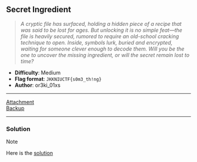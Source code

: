 ## Secret Ingredient
> *A cryptic file has surfaced, holding a hidden piece of a recipe that was said to be lost for ages. But unlocking it is no simple feat—the file is heavily secured, rumored to require an old-school cracking technique to open. Inside, symbols lurk, buried and encrypted, waiting for someone clever enough to decode them. Will you be the one to uncover the missing ingredient, or will the secret remain lost to time?*

- **Difficulty**: Medium
- **Flag format**: `JKKNIUCTF{s0m3_th!ng}`
- **Author**: or3ki_01xs
---
[Attachment](https://drive.google.com/file/d/1xsDU1umejsugYuhi8r6wUxSseX_wA9hC/view?usp=sharing) <br>
[Backup](Secret_ingredient)

---
### Solution
> [!NOTE]
> Here is the [solution](solution.md)
